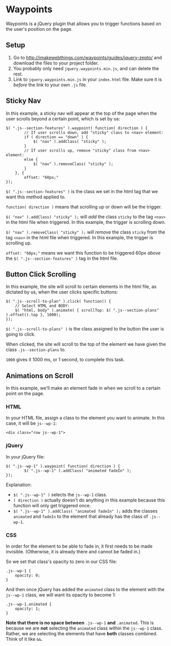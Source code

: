 # Waypoints

Waypoints is a jQuery plugin that allows you to trigger functions based on the user's position on the page.

## Setup

1. Go to http://imakewebthings.com/waypoints/guides/jquery-zepto/ and download the files to your project folder.
2. You probably only need `jquery.waypoints.min.js`, and can delete the rest.
3. Link to `jquery.waypoints.min.js` in your `index.html` file. Make sure it is *before* the link to your own `.js` file.

## Sticky Nav

In this example, a sticky nav will appear at the top of the page when the user scrolls beyond a certain point, which is set by us:

```
$( ".js--section-features" ).waypoint( function( direction ) {
		// If user scrolls down, add "sticky" class to <nav> element:
		if ( direction == "down" ) {
			$( "nav" ).addClass( "sticky" );
		}
		// If user scrolls up, remove "sticky" class from <nav> element:
		else {
			$( "nav" ).removeClass( "sticky" );
		}
	}, {
		offset: "60px;"
});
```

`$( ".js--section-features" )` is the class we set in the html tag that we want this method applied to.

`function( direction )` means that scrolling up or down will be the trigger.

`$( "nav" ).addClass( "sticky" );` will *add* the class `sticky` to the tag `<nav>` in the html file when triggered. In this example, the trigger is scrolling down.

`$( "nav" ).removeClass( "sticky" );` will *remove* the class `sticky` from the tag `<nav>` in the html file when triggered. In this example, the trigger is scrolling up.

`offset: "60px;"` means we want this function to be triggered 60px *above* the `$( ".js--section-features" )` tag in the html file.

## Button Click Scrolling

In this example, the site will scroll to certain elements in the html file, as dictated by us, when the user clicks specific buttons:

```
$( ".js--scroll-to-plan" ).click( function() {
	// Select HTML and BODY:
	$( "html, body" ).animate( { scrollTop: $( ".js--section-plans" ).offset().top }, 1000);
});
```

`$( ".js--scroll-to-plans" )` is the class assigned to the button the user is going to click.

When clicked, the site will scroll to the top of the element we have given the class `.js--section-plans` to.

`1000` gives it 1000 ms, or 1 second, to complete this task.

## Animations on Scroll

In this example, we'll make an element fade in when we scroll to a certain point on the page.

### HTML

In your HTML file, assign a class to the element you want to animate. In this case, it will be `js--wp-1`:

`<div class="row js--wp-1">`

### jQuery

In your jQuery file:

```
$( ".js--wp-1" ).waypoint( function( direction ) {
		$( ".js--wp-1" ).addClass( "animated fadeIn" );
});
```

Explanation:

- `$( ".js--wp-1" )` selects the `js--wp-1` class.
- `( direction )` actually doesn't do anything in this example because this function will only get triggered once.
- `$( ".js--wp-1" ).addClass( "animated fadeIn" );` adds the classes `animated` and `fadeIn` to the element that already has the class of `.js--wp-1`.

### CSS

In order for the element to be able to fade in, it first needs to be made invisible. (Otherwise, it is already there and cannot be faded in.)

So we set that class's opacity to zero in our CSS file:

```
.js--wp-1 {
	opacity: 0;
}
```

And then once jQuery has added the `animated` class to the element with the `js--wp-1` class, we will want its opacity to become 1:

```
.js--wp-1.animated {
	opacity: 1;
}
```

**Note that there is no space between** `.js--wp-1` **and** `.animated`**.** This is because we are **not** selecting the `animated` class within the `js--wp-1` class. Rather, we are selecting the elements that have **both** classes combined. Think of it like `&&`.